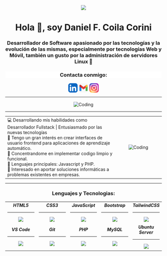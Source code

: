 <p align="center"><picture align="center"><img align="center" src = "https://github.com/7oSkaaa/7oSkaaa/blob/main/Images/about_me.gif?raw=true" width = 50px></picture></p>
<h1 align="center">Hola 👋, soy Daniel F. Coila Corini</h1>
<h3 align="center">Desarrollador de Software apasionado por las tecnologías y la evolución de las mismas, especialmente por tecnologías Web y Móvil, también un gusto por la administración de servidores Linux 🐧</h3>
  <div align = "center">
    <h3 align="center" style="background: white;">Contacta conmigo:</h3>
    <p align="center">
      <a href="https://www.linkedin.com/in/daniel-franco-coila-corini-05356a1b6/" target="blank"><img align="center" src="https://github.com/tandpfun/skill-icons/blob/main/icons/LinkedIn.svg" alt="kaveendinethma" height="30" width="30" /></a>
      <a href="mailto:frank117js@gmail.com" target="blank"><img align="center" src="https://github.com/tandpfun/skill-icons/blob/main/icons/Gmail-Light.svg" alt="kavee_dineth" height="30" width="30" /></a>
      <a href="https://www.instagram.com/dafran.code/" target="blank"><img align="center" src="https://github.com/tandpfun/skill-icons/blob/main/icons/Instagram.svg" alt="kavee_dineth" height="30" width="30" /></a>
    </p>
  </div>
<hr>
<div align="center">
  <div align="center">
    <img align="center" alt="Coding" width="450" src="https://repository-images.githubusercontent.com/588181932/e36ec678-7984-4cdd-8e4c-a3932772ff8e">
  </div>
</div>
<hr>
<table align="center">
<tr border="none">
<td width="70%" align="left">
    💻 Desarrollando mis habilidades como Desarrollador Fullstack | Entusiasmado por las nuevas tecnologías <br>
    📝 Tengo un gran interés en crear interfaces de usuario frontend para aplicaciones de aprendizaje automático. <br>
    🌱 Concentrandome en implementar codigo limpio y funcional. <br>
    🌟 Lenguajes principales: Javascript y PHP. <br> 
    🚩 Interesado en aportar soluciones informáticas a problemas existentes en empresas. <br>
</td>
<td width="30%" align="center">
  <img align="center" alt="Coding" width="150" src="https://media0.giphy.com/media/v1.Y2lkPTc5MGI3NjExMGgxZjNobWNhaDFlcmRvNDE1MWcwMmo0bnY3bmZpbWZ0dDI5NHpoaCZlcD12MV9pbnRlcm5hbF9naWZfYnlfaWQmY3Q9Zw/bGgsc5mWoryfgKBx1u/giphy.gif">  
</td>
</tr>
</table>

---

<h3 align="center">Lenguajes y Tecnologias:</h3>
<table align="center">
  <tbody>
    <tr align="top">
      <td width="20%" height="64px" align="center">
        <span align="top"><i><b>HTML5</b><i></span><hr>
        <img width="50" src="https://cdn.svgporn.com/logos/html-5.svg">
      </td>
      <td width="20%" height="64px" align="center">
        <span align="top"><i><b>CSS3</b><i></span><hr>
        <img width="50" src="https://cdn.svgporn.com/logos/css-3.svg">
      </td>
      <td width="20%" height="64px" align="center">
        <span align="top"><i><b>JavaScript</b><i></span><hr>
        <img width="50" src="https://cdn.svgporn.com/logos/javascript.svg">
      </td>
      <td width="20%" height="64px" align="center">
        <span align="top"><i><b>Bootstrap</b><i></span><hr>
        <img width="50" src="https://cdn.svgporn.com/logos/bootstrap.svg">
      </td>
      <td width="20%" height="64px" align="center">
        <span align="top"><i><b>TailwindCSS</b><i></span><hr>
        <img width="50" src="https://cdn.svgporn.com/logos/tailwindcss-icon.svg">
      </td>
    </tr>
    <tr align="top">
      <td width="20%" align="center">
        <span><i><b>VS Code</b><i></span><hr>
        <img width="50" src="https://cdn.svgporn.com/logos/visual-studio-code.svg">
      </td>
      <td width="20%" align="center">
        <span><i><b>Git</b><i></span><hr>
        <img width="50" src="https://cdn.svgporn.com/logos/git-icon.svg">
      </td>
      <td width="20%" align="center">
        <span><i><b>PHP</b><i></span><hr>
        <img width="50" src="https://cdn.svgporn.com/logos/php.svg">
      </td>
      <td width="20%" align="center">
        <span><i><b>MySQL</b><i></span><hr>
        <img width="50" src="https://cdn.svgporn.com/logos/mysql.svg">
      </td>
      <td width="20%" align="center">
        <span><i><b>Ubuntu Server</b><i></span><hr>
        <img width="50" src="https://cdn.svgporn.com/logos/ubuntu.svg">
      </td>
    </tr>
    <tr align="top">
    </tr>
  </tbody>
</table>

